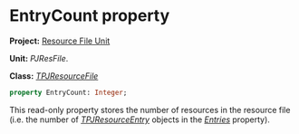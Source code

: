 # EntryCount property

**Project:** [Resource File Unit](../API.md)

**Unit:** _PJResFile_.

**Class:** _[TPJResourceFile](./TPJResourceFile.md)_

```pascal
property EntryCount: Integer;
```

This read-only property stores the number of resources in the resource file (i.e. the number of _[TPJResourceEntry](./TPJResourceEntry.md)_ objects in the _[Entries](./TPJResourceFile-Entries.md)_ property).